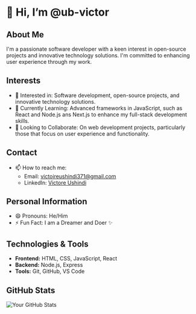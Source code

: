 # 👋 Hi, I’m @ub-victor  

## About Me  
I'm a passionate software developer with a keen interest in open-source projects and innovative technology solutions. I'm committed to enhancing user experience through my work.  

## Interests  
- 👀 Interested in: Software development, open-source projects, and innovative technology solutions.  
- 🌱 Currently Learning: Advanced frameworks in JavaScript, such as React and Node.js ans Next.js to enhance my full-stack development skills.  
- 💞 Looking to Collaborate: On web development projects, particularly those that focus on user experience and functionality.  

## Contact  
- 📫 How to reach me:   
  - Email: [victoireushindi371@gmail.com](mailto:victoireushindi371@gmail.com)   
  - LinkedIn: [Victore Ushindi](https://www.linkedin.com/in/victoire-ushindi-46a06a285/)  

## Personal Information  
- 😄 Pronouns: He/Him  
- ⚡ Fun Fact: I am a Dreamer and Doer ✨  

## Technologies & Tools  
- **Frontend:** HTML, CSS, JavaScript, React  
- **Backend:** Node.js, Express  
- **Tools:** Git, GitHub, VS Code  

## GitHub Stats  
![Your GitHub Stats](https://github-readme-stats.vercel.app/api?username=ub-victor&show_icons=true&theme=radical)  
